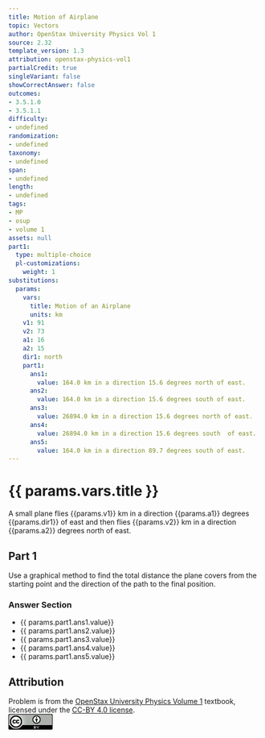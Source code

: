 ```yaml
---
title: Motion of Airplane
topic: Vectors
author: OpenStax University Physics Vol 1
source: 2.32
template_version: 1.3
attribution: openstax-physics-vol1
partialCredit: true
singleVariant: false
showCorrectAnswer: false
outcomes:
- 3.5.1.0
- 3.5.1.1
difficulty:
- undefined
randomization:
- undefined
taxonomy:
- undefined
span:
- undefined
length:
- undefined
tags:
- MP
- osup
- volume 1
assets: null
part1:
  type: multiple-choice
  pl-customizations:
    weight: 1
substitutions:
  params:
    vars:
      title: Motion of an Airplane
      units: km
    v1: 91
    v2: 73
    a1: 16
    a2: 15
    dir1: north
    part1:
      ans1:
        value: 164.0 km in a direction 15.6 degrees north of east.
      ans2:
        value: 164.0 km in a direction 15.6 degrees south of east.
      ans3:
        value: 26894.0 km in a direction 15.6 degrees north of east.
      ans4:
        value: 26894.0 km in a direction 15.6 degrees south  of east.
      ans5:
        value: 164.0 km in a direction 89.7 degrees south of east.
---
```

# {{ params.vars.title }}
A small plane flies {{params.v1}} km in a direction {{params.a1}} degrees {{params.dir1}} of east and then flies {{params.v2}} km in a direction {{params.a2}} degrees north of east.

## Part 1

Use a graphical method to find the total distance the plane covers from the starting point and the direction of the path to the final position.

### Answer Section

- {{ params.part1.ans1.value}}
- {{ params.part1.ans2.value}}
- {{ params.part1.ans3.value}}
- {{ params.part1.ans4.value}}
- {{ params.part1.ans5.value}}

## Attribution

Problem is from the [OpenStax University Physics Volume 1](https://openstax.org/details/books/university-physics-volume-1) textbook, licensed under the [CC-BY 4.0 license](https://creativecommons.org/licenses/by/4.0/).<br>![Image representing the Creative Commons 4.0 BY license.](https://raw.githubusercontent.com/firasm/bits/master/by.png)